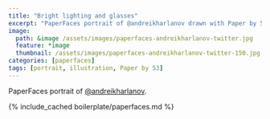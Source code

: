 ```yaml
---
title: "Bright lighting and glasses"
excerpt: "PaperFaces portrait of @andreikharlanov drawn with Paper by 53 on an iPad."
image: 
  path: &image /assets/images/paperfaces-andreikharlanov-twitter.jpg 
  feature: *image
  thumbnail: /assets/images/paperfaces-andreikharlanov-twitter-150.jpg
categories: [paperfaces]
tags: [portrait, illustration, Paper by 53]
---
```


PaperFaces portrait of [@andreikharlanov](https://twitter.com/andreikharlanov).

{% include_cached boilerplate/paperfaces.md %}
